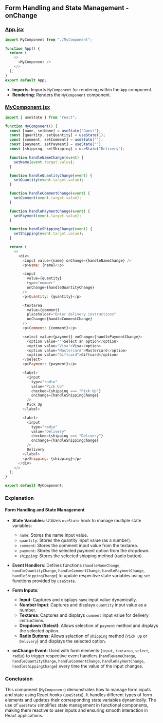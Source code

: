 ## Form Handling and State Management - onChange 

### [App.jsx](./src/App.jsx)

```javascript
import MyComponent from "./MyComponent";

function App() {
  return (
    <>
      <MyComponent />
    </>
  );
}
export default App;
```

- **Imports**: Imports `MyComponent` for rendering within the `App` component.
- **Rendering**: Renders the `MyComponent` component.

### [MyComponent.jsx](./src/MyComponent.jsx)

```javascript
import { useState } from "react";

function MyComponent() {
  const [name, setName] = useState("Guest");
  const [quantity, setQuantity] = useState(1);
  const [comment, setComment] = useState("");
  const [payment, setPayment] = useState("");
  const [shipping, setShipping] = useState("Delivery");

  function handleNameChange(event) {
    setName(event.target.value);
  }

  function handleQuantityChange(event) {
    setQuantity(event.target.value);
  }

  function handleCommentChange(event) {
    setComment(event.target.value);
  }

  function handlePaymentChange(event) {
    setPayment(event.target.value);
  }

  function handleShippingChange(event) {
    setShipping(event.target.value);
  }

  return (
    <>
      <div>
        <input value={name} onChange={handleNameChange} />
        <p>Name: {name}</p>

        <input
          value={quantity}
          type="number"
          onChange={handleQuantityChange}
        />
        <p>Quantity: {quantity}</p>

        <textarea
          value={comment}
          placeholder="Enter delivery instructions"
          onChange={handleCommentChange}
        />
        <p>Comment: {comment}</p>

        <select value={payment} onChange={handlePaymentChange}>
          <option value="">Select an option</option>
          <option value="Visa">Visa</option>
          <option value="Mastercard">Mastercard</option>
          <option value="Giftcard">Giftcard</option>
        </select>
        <p>Payment: {payment}</p>

        <label>
          <input
            type="radio"
            value="Pick Up"
            checked={shipping === "Pick Up"}
            onChange={handleShippingChange}
          />
          Pick Up
        </label>

        <label>
          <input
            type="radio"
            value="Delivery"
            checked={shipping === "Delivery"}
            onChange={handleShippingChange}
          />
          Delivery
        </label>
        <p>Shipping: {shipping}</p>
      </div>
    </>
  );
}

export default MyComponent;
```

### Explanation

#### Form Handling and State Management

- **State Variables**: Utilizes `useState` hook to manage multiple state variables:
  - `name`: Stores the name input value.
  - `quantity`: Stores the quantity input value (as a number).
  - `comment`: Stores the comment input value from the textarea.
  - `payment`: Stores the selected payment option from the dropdown.
  - `shipping`: Stores the selected shipping method (radio button).

- **Event Handlers**: Defines functions (`handleNameChange`, `handleQuantityChange`, `handleCommentChange`, `handlePaymentChange`, `handleShippingChange`) to update respective state variables using `set` functions provided by `useState`.

- **Form Inputs**:
  - **Input**: Captures and displays `name` input value dynamically.
  - **Number Input**: Captures and displays `quantity` input value as a number.
  - **Textarea**: Captures and displays `comment` input value for delivery instructions.
  - **Dropdown (Select)**: Allows selection of `payment` method and displays the selected option.
  - **Radio Buttons**: Allows selection of `shipping` method (`Pick Up` or `Delivery`) and displays the selected option.

- **onChange Event**: Used with form elements (`input`, `textarea`, `select`, `radio`) to trigger respective event handlers (`handleNameChange`, `handleQuantityChange`, `handleCommentChange`, `handlePaymentChange`, `handleShippingChange`) every time the value of the input changes.

### Conclusion

This component (`MyComponent`) demonstrates how to manage form inputs and state using React hooks (`useState`). It handles different types of form elements and updates their corresponding state variables dynamically. The use of `useState` simplifies state management in functional components, making them reactive to user inputs and ensuring smooth interaction in React applications.